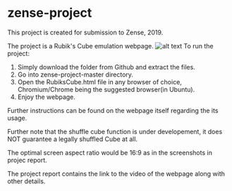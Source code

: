 # zense-project

This project is created for submission to Zense, 2019. 

The project is a Rubik's Cube emulation webpage. 
![alt text](https://github.com/sateslayer/zense-project/blob/master/resources/readme.png)
To run the project:
1. Simply download the folder from Github and extract the files.
2. Go into zense-project-master directory.
3. Open the RubiksCube.html file in any browser of choice, Chromium/Chrome being the suggested browser(in Ubuntu).
4. Enjoy the webpage.

Further instructions can be found on the webpage itself regarding the its usage.

Further note that the shuffle cube function is under developement, it does NOT guarantee a legally shuffled Cube at all.

The optimal screen aspect ratio would be 16:9 as in the screenshots in projec report.

The project report contains the link to the video of the webpage along with other details.
